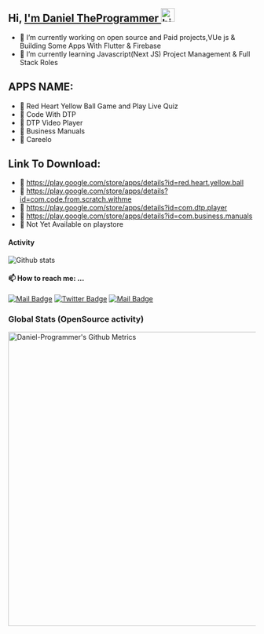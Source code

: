  ## Hi, <a href="https://daniel-theprogrammer.github.io/Portfolio/#portfolio"> I'm Daniel TheProgrammer </a> <img src="https://user-images.githubusercontent.com/1303154/88677602-1635ba80-d120-11ea-84d8-d263ba5fc3c0.gif" width="28px" alt="hi">




- 🔭 I’m currently working on open source and Paid projects,VUe js & Building Some Apps With Flutter & Firebase
- 🌱 I’m currently learning  Javascript(Next JS) Project Management & Full Stack Roles


## APPS NAME: 	
- 🔭 Red Heart Yellow Ball Game and Play Live Quiz
- 🔭 Code With DTP
- 🔭 DTP Video Player
- 🔭 Business Manuals
- 🔭 Careelo

## Link To Download:
- 🔭  https://play.google.com/store/apps/details?id=red.heart.yellow.ball
- 🔭 https://play.google.com/store/apps/details?id=com.code.from.scratch.withme
- 🔭 https://play.google.com/store/apps/details?id=com.dtp.player
- 🔭 https://play.google.com/store/apps/details?id=com.business.manuals
- 🔭 Not Yet Available on playstore

#### Activity
<!--START_SECTION:waka-->

<!--END_SECTION:waka-->

![Github stats](https://github-readme-stats.vercel.app/api?username=Daniel-TheProgrammer&theme=vue&show_icons=true&count_private=true)
 
#### 📫 How to reach me: ...


[![Mail Badge](https://img.shields.io/badge/-njidaniel-c0392b?style=flat&labelColor=c0392b&logo=gmail&logoColor=white)](mailto:njid18753@gmail.com)
[![Twitter Badge](https://img.shields.io/badge/-@NJIDANIEL4-1ca0f1?style=flat&labelColor=1ca0f1&logo=twitter&logoColor=white&link=https://twitter.com/NJIDANIEL4)](https://twitter.com/NJIDANIEL4/) 
[![Mail Badge](https://img.shields.io/badge/-@njidanilo-405DE6?style=flat&labelColor=5851DB&logo=instagram&logoColor=white)](https://instagram.com/njidanilo)


### Global Stats (OpenSource activity)
<p>
    <img width="600"  
         src="https://metrics.lecoq.io/Daniel-TheProgrammer?id=Daniel-TheProgrammer" 
         alt="Daniel-Programmer's Github Metrics"
    />
</p>
